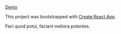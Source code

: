 [Demo](https://biggus-dickus.github.io/pharos-test/)

This project was bootstrapped with [Create React App](https://github.com/facebook/create-react-app).

Feci quod potui, faciant meliora potentes.
